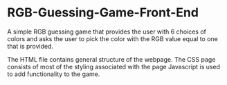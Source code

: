 # RGB-Guessing-Game-Front-End
A simple RGB guessing game that provides the user with 6 choices of colors and asks the user to pick the color with the RGB value equal to one that is provided.

The HTML file contains general structure of the webpage. 
The CSS page consists of most of the styling associated with the page
Javascript is used to add functionality to the game.
